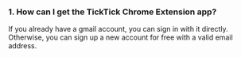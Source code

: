 ### 1. How can I get the TickTick Chrome Extension app?
If you already have a gmail account, you can sign in with it directly. Otherwise, you can sign up a new account for free with a valid email address. 
